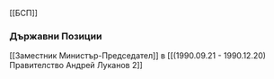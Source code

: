 [[БСП]]

### Държавни Позиции
[[Заместник Министър-Председател]] в [[(1990.09.21 - 1990.12.20) Правителство Андрей Луканов 2]]